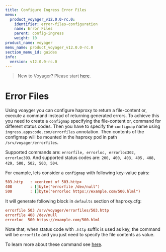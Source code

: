 ```yaml
---
title: Configure Ingress Error Files
menu:
  product_voyager_v12.0.0-rc.0:
    identifier: error-files-configuration
    name: Error Files
    parent: config-ingress
    weight: 10
product_name: voyager
menu_name: product_voyager_v12.0.0-rc.0
section_menu_id: guides
info:
  version: v12.0.0-rc.0
---
```


> New to Voyager? Please start [here](/products/voyager/v12.0.0-rc.0/concepts/overview).

# Error Files

Using voayger you can configure haproxy to return a file-content or, execute a command instead of returning generated errors. To achieve this you need to create a `configmap` specifying the file-content or, command for different status codes. Then you have to specify the `configmap` name using `ingress.appscode.com/errorfiles` annotation. Then contents of the configmap will be mounted in the haproxy pod in path `/srv/voyager/errorfiles`.

Supported commands are: `errorfile, errorloc, errorloc302, errorloc303`.
And supported status codes are: `200, 400, 403, 405, 408, 429, 500, 502, 503, 504`.

For example, lets consider a `configmap` with following key-value pairs:

```ini
503.http   : <content of 503.http>
408        : []byte("errorfile /dev/null")
500        : []byte("errorloc https://example.com/500.hlml")
```

It will generate following block in `defaults` section of haproxy.cfg:

```ini
errorfile 503 /srv/voyager/errorfiles/503.http
errorfile 408 /dev/null
errorloc  500 https://example.com/500.hlml
```

Note that, when status code with `.http` suffix is used as key, the command will be `errorfile` and you just need to specify the file contents as value.

To learn more about these command see [here](https://cbonte.github.io/haproxy-dconv/1.7/configuration.html#4.2-errorfile).
